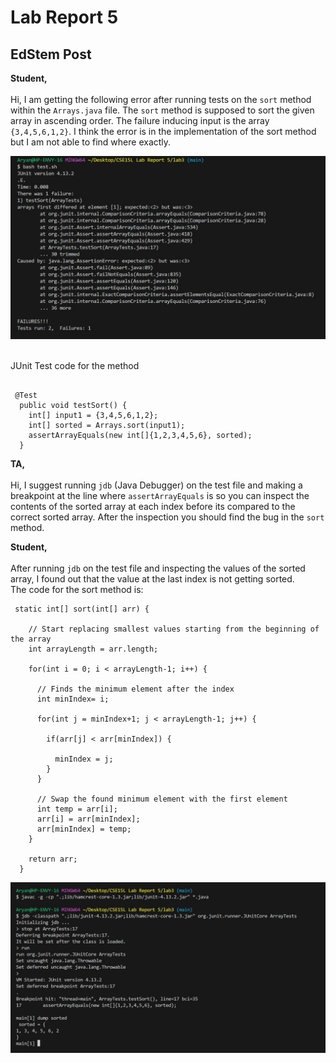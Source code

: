 # Lab Report 5

## EdStem Post

**Student,** <br><br>
Hi, I am getting the following error after running tests on the `sort` method within the `Arrays.java` file. The `sort` method is supposed to sort the given array in ascending order. The failure inducing input is the array `{3,4,5,6,1,2}`. I think the error is in the implementation of the sort method but I am not able to find where exactly.

![Image](lab51.JPG) <br><br>

JUnit Test code for the method <br>
```

 @Test
  public void testSort() {
    int[] input1 = {3,4,5,6,1,2};
    int[] sorted = Arrays.sort(input1);
    assertArrayEquals(new int[]{1,2,3,4,5,6}, sorted);
  }

```

**TA,** <br><br>
Hi, I suggest running `jdb` (Java Debugger) on the test file and making a breakpoint at the line where `assertArrayEquals` is so you can inspect the contents of the sorted array at each index before its compared to the correct sorted array. After the inspection you should find the bug in the `sort` method. 

**Student,** <br><br>
After running `jdb` on the test file and inspecting the values of the sorted array, I found out that the value at the last index is not getting sorted. <br>
The code for the sort method is: 
```
 static int[] sort(int[] arr) {

    // Start replacing smallest values starting from the beginning of the array
    int arrayLength = arr.length;

    for(int i = 0; i < arrayLength-1; i++) {

      // Finds the minimum element after the index
      int minIndex= i;
      
      for(int j = minIndex+1; j < arrayLength-1; j++) {

        if(arr[j] < arr[minIndex]) {

          minIndex = j;
        }
      }

      // Swap the found minimum element with the first element 
      int temp = arr[i];
      arr[i] = arr[minIndex];
      arr[minIndex] = temp;
    }

    return arr;
  }
```




![Image](lab52.JPG)
